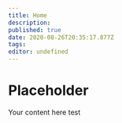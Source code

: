 ```yaml
---
title: Home
description: 
published: true
date: 2020-08-26T20:35:17.877Z
tags: 
editor: undefined
---
```


# Placeholder
Your content here
test